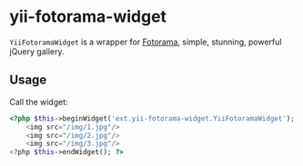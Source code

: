 # yii-fotorama-widget

`YiiFotoramaWidget` is a wrapper for [Fotorama](http://fotorama.io/), simple, stunning, powerful jQuery gallery.

## Usage

Call the widget:

```php
<?php $this->beginWidget('ext.yii-fotorama-widget.YiiFotoramaWidget'); ?>
    <img src="/img/1.jpg"/>
    <img src="/img/2.jpg"/>
    <img src="/img/3.jpg"/>
<?php $this->endWidget(); ?>
```
